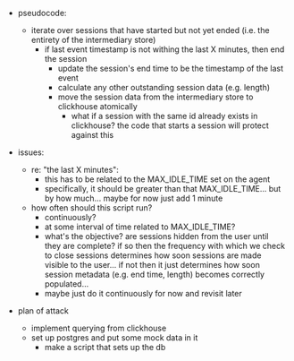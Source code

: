 - pseudocode:
  - iterate over sessions that have started but not yet ended (i.e. the entirety of the intermediary store)
    - if last event timestamp is not withing the last X minutes, then end the session
      - update the session's end time to be the timestamp of the last event
      - calculate any other outstanding session data (e.g. length)
      - move the session data from the intermediary store to clickhouse atomically
        - what if a session with the same id already exists in clickhouse? the code that starts a session will protect against this

- issues:
  - re: "the last X minutes":
    - this has to be related to the MAX_IDLE_TIME set on the agent
    - specifically, it should be greater than that MAX_IDLE_TIME... but by how much... maybe for now just add 1 minute
  - how often should this script run?
    - continuously?
    - at some interval of time related to MAX_IDLE_TIME?
    - what's the objective? are sessions hidden from the user until they are complete? if so then the frequency with which we check to close sessions determines how soon sessions are made visible to the user... if not then it just determines how soon session metadata (e.g. end time, length) becomes correctly populated...
    - maybe just do it continuously for now and revisit later

- plan of attack
  - implement querying from clickhouse
  - set up postgres and put some mock data in it
    - make a script that sets up the db